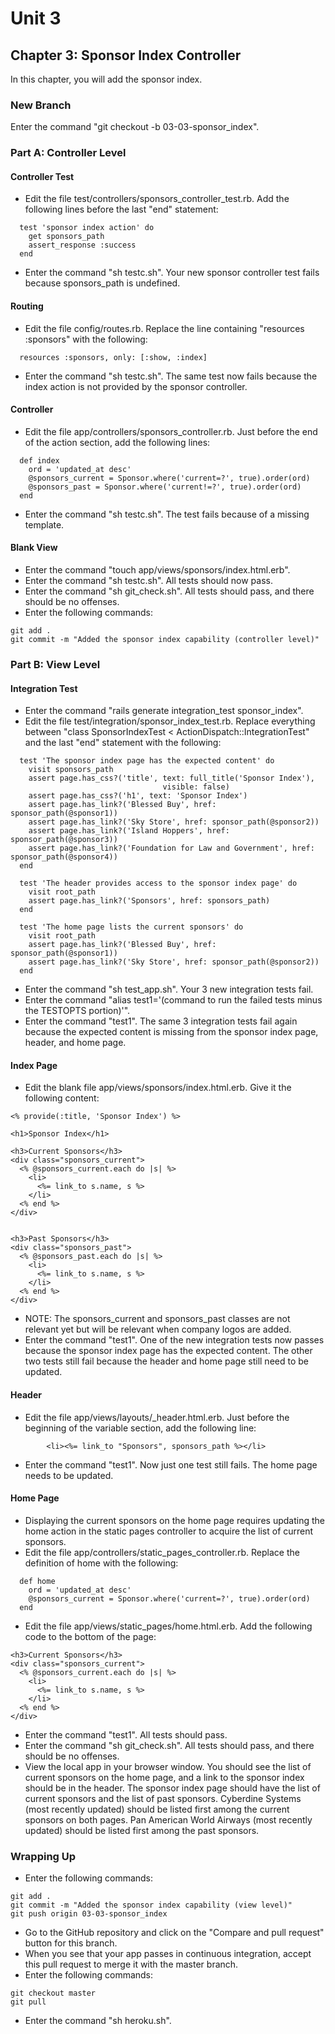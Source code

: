 # Unit 3
## Chapter 3: Sponsor Index Controller

In this chapter, you will add the sponsor index.

### New Branch
Enter the command "git checkout -b 03-03-sponsor_index".

### Part A: Controller Level

#### Controller Test
* Edit the file test/controllers/sponsors_controller_test.rb.  Add the following lines before the last "end" statement:
```
  test 'sponsor index action' do
    get sponsors_path
    assert_response :success
  end
```
* Enter the command "sh testc.sh".  Your new sponsor controller test fails because sponsors_path is undefined.

#### Routing
* Edit the file config/routes.rb.  Replace the line containing "resources :sponsors" with the following:
```
  resources :sponsors, only: [:show, :index]
```
* Enter the command "sh testc.sh".  The same test now fails because the index action is not provided by the sponsor controller.

#### Controller
* Edit the file app/controllers/sponsors_controller.rb.  Just before the end of the action section, add the following lines:
```
  def index
    ord = 'updated_at desc'
    @sponsors_current = Sponsor.where('current=?', true).order(ord)
    @sponsors_past = Sponsor.where('current!=?', true).order(ord)
  end
```
* Enter the command "sh testc.sh".  The test fails because of a missing template.

#### Blank View
* Enter the command "touch app/views/sponsors/index.html.erb".
* Enter the command "sh testc.sh".  All tests should now pass.
* Enter the command "sh git_check.sh".  All tests should pass, and there should be no offenses.
* Enter the following commands:
```
git add .
git commit -m "Added the sponsor index capability (controller level)"
```

### Part B: View Level

#### Integration Test
* Enter the command "rails generate integration_test sponsor_index".
* Edit the file test/integration/sponsor_index_test.rb.  Replace everything between "class SponsorIndexTest < ActionDispatch::IntegrationTest" and the last "end" statement with the following:
```
  test 'The sponsor index page has the expected content' do
    visit sponsors_path
    assert page.has_css?('title', text: full_title('Sponsor Index'),
                                  visible: false)
    assert page.has_css?('h1', text: 'Sponsor Index')
    assert page.has_link?('Blessed Buy', href: sponsor_path(@sponsor1))
    assert page.has_link?('Sky Store', href: sponsor_path(@sponsor2))
    assert page.has_link?('Island Hoppers', href: sponsor_path(@sponsor3))
    assert page.has_link?('Foundation for Law and Government', href: sponsor_path(@sponsor4))
  end

  test 'The header provides access to the sponsor index page' do
    visit root_path
    assert page.has_link?('Sponsors', href: sponsors_path)
  end

  test 'The home page lists the current sponsors' do
    visit root_path
    assert page.has_link?('Blessed Buy', href: sponsor_path(@sponsor1))
    assert page.has_link?('Sky Store', href: sponsor_path(@sponsor2))
  end
```
* Enter the command "sh test_app.sh".  Your 3 new integration tests fail.
* Enter the command "alias test1='(command to run the failed tests minus the TESTOPTS portion)'".
* Enter the command "test1".  The same 3 integration tests fail again because the expected content is missing from the sponsor index page, header, and home page.

#### Index Page
* Edit the blank file app/views/sponsors/index.html.erb.  Give it the following content:
```
<% provide(:title, 'Sponsor Index') %>

<h1>Sponsor Index</h1>

<h3>Current Sponsors</h3>
<div class="sponsors_current">
  <% @sponsors_current.each do |s| %>
    <li>
      <%= link_to s.name, s %>
    </li>
  <% end %>
</div>


<h3>Past Sponsors</h3>
<div class="sponsors_past">
  <% @sponsors_past.each do |s| %>
    <li>
      <%= link_to s.name, s %>
    </li>
  <% end %>
</div>
```
* NOTE: The sponsors_current and sponsors_past classes are not relevant yet but will be relevant when company logos are added.
* Enter the command "test1".  One of the new integration tests now passes because the sponsor index page has the expected content.  The other two tests still fail because the header and home page still need to be updated.

#### Header
* Edit the file app/views/layouts/_header.html.erb. Just before the beginning of the variable section, add the following line:
```
        <li><%= link_to "Sponsors", sponsors_path %></li>
```
* Enter the command "test1".  Now just one test still fails.  The home page needs to be updated.

#### Home Page
* Displaying the current sponsors on the home page requires updating the home action in the static pages controller to acquire the list of current sponsors.
* Edit the file app/controllers/static_pages_controller.rb.  Replace the definition of home with the following:
```
  def home
    ord = 'updated_at desc'
    @sponsors_current = Sponsor.where('current=?', true).order(ord)
  end
```
* Edit the file app/views/static_pages/home.html.erb.  Add the following code to the bottom of the page:
```
<h3>Current Sponsors</h3>
<div class="sponsors_current">
  <% @sponsors_current.each do |s| %>
    <li>
      <%= link_to s.name, s %>
    </li>
  <% end %>
</div>
```
* Enter the command "test1".  All tests should pass.
* Enter the command "sh git_check.sh".  All tests should pass, and there should be no offenses.
* View the local app in your browser window.  You should see the list of current sponsors on the home page, and a link to the sponsor index should be in the header.  The sponsor index page should have the list of current sponsors and the list of past sponsors.  Cyberdine Systems (most recently updated) should be listed first among the current sponsors on both pages.  Pan American World Airways (most recently updated) should be listed first among the past sponsors.

### Wrapping Up
* Enter the following commands:
```
git add .
git commit -m "Added the sponsor index capability (view level)"
git push origin 03-03-sponsor_index
```
* Go to the GitHub repository and click on the "Compare and pull request" button for this branch.
* When you see that your app passes in continuous integration, accept this pull request to merge it with the master branch.
* Enter the following commands:
```
git checkout master
git pull
```
* Enter the command "sh heroku.sh".
